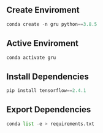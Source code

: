 ## Create Enviroment

```python
conda create -n gru python==3.8.5
```

## Active Enviroment

```python
conda activate gru
```

## Install Dependencies

```python
pip install tensorflow==2.4.1
```

## Export Dependencies

```python
conda list -e > requirements.txt
```